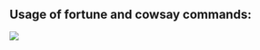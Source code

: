 <!-- Author: Aman Kumar -->
<!-- Created Date: 07-Aug-2025 -->
## Usage of fortune and cowsay commands:
![](https://github.com/amancs1422/Practice_Shell_Scripting/blob/a513073d7749af66fb363da3aa10b8ee58c567f1/Images/Fortune_Cowsay1.jpg)
![]()
![]()
![]()
![]()
![]()
